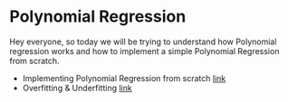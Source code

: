 # Polynomial Regression

Hey everyone, so today we will be trying to understand how Polynomial regression works and how to implement a simple Polynomial Regression from scratch.

- Implementing Polynomial Regression from scratch [link](polynomial_regression%20Notebook.ipynb)
- Overfitting & Underfitting [link](Overfitting&Underfitting.md)
